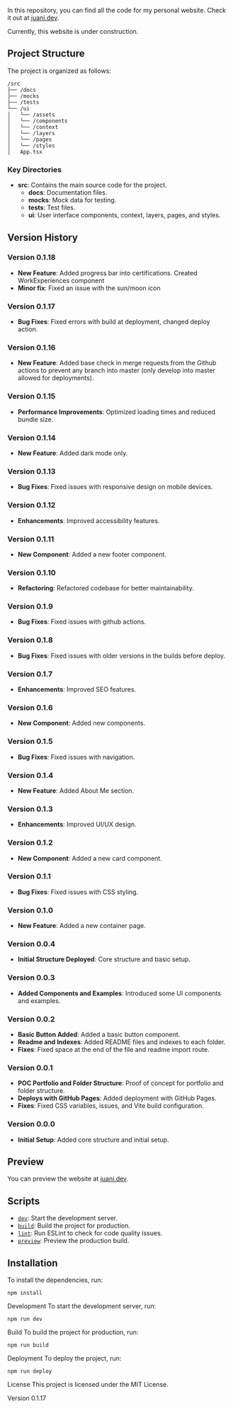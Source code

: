 In this repository, you can find all the code for my personal website. Check it out at [juani.dev](https://juani.dev).

Currently, this website is under construction.

## Project Structure

The project is organized as follows:

```
/src
├── /docs
├── /mocks
├── /tests
└── /ui
│   └── /assets
│   └── /components
│   └── /context
│   └── /layers
│   └── /pages
│   └── /styles
│   App.tsx
```

### Key Directories

- **src**: Contains the main source code for the project.
  - **docs**: Documentation files.
  - **mocks**: Mock data for testing.
  - **tests**: Test files.
  - **ui**: User interface components, context, layers, pages, and styles.

## Version History

### Version 0.1.18

- **New Feature**: Added progress bar into certifications. Created WorkExperiences component
- **Minor fix**: Fixed an issue with the sun/moon icon

### Version 0.1.17

- **Bug Fixes**: Fixed errors with build at deployment, changed deploy action.

### Version 0.1.16

- **New Feature**: Added base check in merge requests from the Github actions to prevent any branch into master (only develop into master allowed for deployments).

### Version 0.1.15

- **Performance Improvements**: Optimized loading times and reduced bundle size.

### Version 0.1.14

- **New Feature**: Added dark mode only.

### Version 0.1.13

- **Bug Fixes**: Fixed issues with responsive design on mobile devices.

### Version 0.1.12

- **Enhancements**: Improved accessibility features.

### Version 0.1.11

- **New Component**: Added a new footer component.

### Version 0.1.10

- **Refactoring**: Refactored codebase for better maintainability.

### Version 0.1.9

- **Bug Fixes**: Fixed issues with github actions.

### Version 0.1.8

- **Bug Fixes**: Fixed issues with older versions in the builds before deploy.

### Version 0.1.7

- **Enhancements**: Improved SEO features.

### Version 0.1.6

- **New Component**: Added new components.

### Version 0.1.5

- **Bug Fixes**: Fixed issues with navigation.

### Version 0.1.4

- **New Feature**: Added About Me section.

### Version 0.1.3

- **Enhancements**: Improved UI/UX design.

### Version 0.1.2

- **New Component**: Added a new card component.

### Version 0.1.1

- **Bug Fixes**: Fixed issues with CSS styling.

### Version 0.1.0

- **New Feature**: Added a new container page.

### Version 0.0.4

- **Initial Structure Deployed**: Core structure and basic setup.

### Version 0.0.3

- **Added Components and Examples**: Introduced some UI components and examples.

### Version 0.0.2

- **Basic Button Added**: Added a basic button component.
- **Readme and Indexes**: Added README files and indexes to each folder.
- **Fixes**: Fixed space at the end of the file and readme import route.

### Version 0.0.1

- **POC Portfolio and Folder Structure**: Proof of concept for portfolio and folder structure.
- **Deploys with GitHub Pages**: Added deployment with GitHub Pages.
- **Fixes**: Fixed CSS variables, issues, and Vite build configuration.

### Version 0.0.0

- **Initial Setup**: Added core structure and initial setup.

## Preview

You can preview the website at [juani.dev](https://juani.dev).

## Scripts

- [`dev`](command:_github.copilot.openSymbolFromReferences?%5B%22%22%2C%5B%7B%22uri%22%3A%7B%22scheme%22%3A%22file%22%2C%22authority%22%3A%22%22%2C%22path%22%3A%22%2FC%3A%2FUsers%2Fjgidoni%2FDesktop%2FLinkAI%2Fmyweb%2FREADME.md%22%2C%22query%22%3A%22%22%2C%22fragment%22%3A%22%22%7D%2C%22pos%22%3A%7B%22line%22%3A2%2C%22character%22%3A86%7D%7D%2C%7B%22uri%22%3A%7B%22scheme%22%3A%22file%22%2C%22authority%22%3A%22%22%2C%22path%22%3A%22%2Fc%3A%2FUsers%2Fjgidoni%2FDesktop%2FLinkAI%2Fmyweb%2Findex.html%22%2C%22query%22%3A%22%22%2C%22fragment%22%3A%22%22%7D%2C%22pos%22%3A%7B%22line%22%3A5%2C%22character%22%3A41%7D%7D%2C%7B%22uri%22%3A%7B%22scheme%22%3A%22file%22%2C%22authority%22%3A%22%22%2C%22path%22%3A%22%2Fc%3A%2FUsers%2Fjgidoni%2FDesktop%2FLinkAI%2Fmyweb%2Fpackage.json%22%2C%22query%22%3A%22%22%2C%22fragment%22%3A%22%22%7D%2C%22pos%22%3A%7B%22line%22%3A9%2C%22character%22%3A5%7D%7D%2C%7B%22uri%22%3A%7B%22scheme%22%3A%22file%22%2C%22authority%22%3A%22%22%2C%22path%22%3A%22%2Fc%3A%2FUsers%2Fjgidoni%2FDesktop%2FLinkAI%2Fmyweb%2Fsrc%2Fdocs%2FREADME.md%22%2C%22query%22%3A%22%22%2C%22fragment%22%3A%22%22%7D%2C%22pos%22%3A%7B%22line%22%3A2%2C%22character%22%3A54%7D%7D%5D%2C%2206d04c33-0cde-4943-99f1-1d9840c13e4e%22%5D "Go to definition"): Start the development server.
- [`build`](command:_github.copilot.openSymbolFromReferences?%5B%22%22%2C%5B%7B%22uri%22%3A%7B%22scheme%22%3A%22file%22%2C%22authority%22%3A%22%22%2C%22path%22%3A%22%2Fc%3A%2FUsers%2Fjgidoni%2FDesktop%2FLinkAI%2Fmyweb%2Fpackage.json%22%2C%22query%22%3A%22%22%2C%22fragment%22%3A%22%22%7D%2C%22pos%22%3A%7B%22line%22%3A7%2C%22character%22%3A26%7D%7D%5D%2C%2206d04c33-0cde-4943-99f1-1d9840c13e4e%22%5D "Go to definition"): Build the project for production.
- [`lint`](command:_github.copilot.openSymbolFromReferences?%5B%22%22%2C%5B%7B%22uri%22%3A%7B%22scheme%22%3A%22file%22%2C%22authority%22%3A%22%22%2C%22path%22%3A%22%2Fc%3A%2FUsers%2Fjgidoni%2FDesktop%2FLinkAI%2Fmyweb%2Fpackage.json%22%2C%22query%22%3A%22%22%2C%22fragment%22%3A%22%22%7D%2C%22pos%22%3A%7B%22line%22%3A11%2C%22character%22%3A5%7D%7D%5D%2C%2206d04c33-0cde-4943-99f1-1d9840c13e4e%22%5D "Go to definition"): Run ESLint to check for code quality issues.
- [`preview`](command:_github.copilot.openSymbolFromReferences?%5B%22%22%2C%5B%7B%22uri%22%3A%7B%22scheme%22%3A%22file%22%2C%22authority%22%3A%22%22%2C%22path%22%3A%22%2Fc%3A%2FUsers%2Fjgidoni%2FDesktop%2FLinkAI%2Fmyweb%2Fpackage.json%22%2C%22query%22%3A%22%22%2C%22fragment%22%3A%22%22%7D%2C%22pos%22%3A%7B%22line%22%3A12%2C%22character%22%3A5%7D%7D%5D%2C%2206d04c33-0cde-4943-99f1-1d9840c13e4e%22%5D "Go to definition"): Preview the production build.

## Installation

To install the dependencies, run:

```
npm install
```

Development
To start the development server, run:

```
npm run dev
```

Build
To build the project for production, run:

```
npm run build
```

Deployment
To deploy the project, run:

```
npm run deploy
```

License
This project is licensed under the MIT License.

Version 0.1.17
